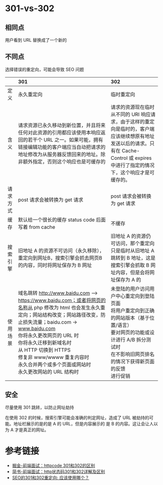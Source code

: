 # 301-vs-302

## 相同点

用户看到 URL 替换成了一个新的

## 不同点

选择错误的重定向，可能会导致 SEO 问题

||301|302|
|:---|:---|:---|
|定义|永久重定向|临时重定向|
|含义|请求资源已永久移动到新位置，并且将来任何对此资源的引用都应该使用本响应返回的若干个 URL 之一。如果可能，拥有链接编辑功能的客户端应当自动把请求的地址修改为从服务器反馈回来的地址。除非额外指定，否则这个响应也是可缓存的|请求的资源现在临时从不同的 URI 响应请求，由于这样的重定向是临时的，客户端应该继续想原有地址发送以后的请求。只有在 Cache-Control 或 expires 中进行了指定的情况下，这个响应才是可缓存的。|
|请求方式| post 请求会被转换为 get 请求|post 请求会被转换为 get 请求|
|缓存|默认给一个很长的缓存 status code 后面写着 from cache|不缓存|
|搜索引擎| 旧地址 A 的资源不可访问（永久移除），重定向到网址B，搜索引擎会抓去网页B的内容，同时将网址保存为 B 网址|旧地址 A 的资源仍可访问，那个重定向只是临时从旧地址 A 跳转到 B 地址，这是搜索引擎会抓取 B 网址内容，但是会将网址保存为 A 的|
|使用场景|域名跳转 http://www.baidu.com --> https://www.baidu.com；或者将网页的名称从 php 修改为 html 也会发生永久重定向；网站结构改变；网站路径改变，防止损失流量；baidu.com -> www.baidu.com<br/>你将永久更改网页的 URL 时<br/>你将永久迁移到新域名时<br/>从 HTTP 切换到 HTTPS<br/>修复非 www/wwww 重复内容时<br/>永久合并两个或多个页面或网站时<br/>永久更改网站的 URL 结构时| 未登陆的用户访问用户中心重定向到登陆页面<br/>将用户重定向到正确的网站版本（基于位置/语言）<br/>要对网页的功能或设计进行 A/B 拆分测试时<br/>在不影响旧网页排名的情况下获得新页面的反馈<br/>进行促销|


## 安全

尽量使用 301 跳转，以防止网址劫持

在使用 302 的时候，搜索引擎可能会准确的判定网址，造成了 URL 被劫持的可能。地址栏展示的是的是 A 的 URL，但是内容展示的
是 B 的内容。这让会让人以为 A 才是真正的网址。


# 参考链接

* [掘金-前端面试：httpcode 301和302的区别](https://juejin.cn/post/6844904097733165069)
* [简书-前端面试：http状态码301和302详解及区别](https://www.jianshu.com/p/995a3000f7d6)
* [SEO的301和302重定向: 应该使用哪个？](https://ahrefs.com/blog/zh/301-vs-302-redirects/)
